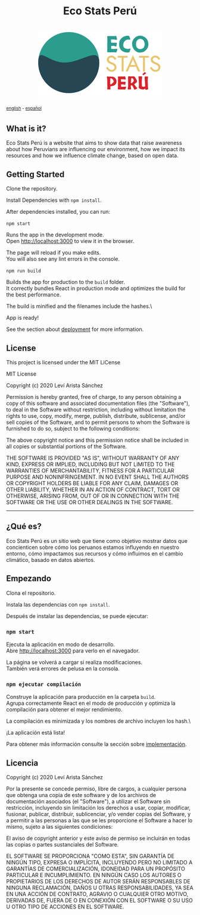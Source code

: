 # <div align="center"> Eco Stats Perú <br/> <br/> <img src="./src/assets/eco-stats-peru-nav-logo.svg"> </div>

<sup>[english](#english) - [español](#español)</sup>

<a name="english"></a>
## What is it?

Eco Stats Perú is a website that aims to show data that raise awareness about how Peruvians are influencing our environment, how we impact its resources and how we influence climate change, based on open data.

## Getting Started

Clone the repository.

Install Dependencies with `npm install`.

After dependencies installed, you can run:

`npm start`

Runs the app in the development mode.\
Open [http://localhost:3000](http://localhost:3000) to view it in the browser.

The page will reload if you make edits.\
You will also see any lint errors in the console.

`npm run build`

Builds the app for production to the `build` folder.\
It correctly bundles React in production mode and optimizes the build for the best performance.

The build is minified and the filenames include the hashes.\

App is ready!

See the section about [deployment](https://facebook.github.io/create-react-app/docs/deployment) for more information.

## License

This project is licensed under the MIT LiCense

MIT License

Copyright (c) 2020 Leví Arista Sánchez

Permission is hereby granted, free of charge, to any person obtaining a copy
of this software and associated documentation files (the "Software"), to deal
in the Software without restriction, including without limitation the rights
to use, copy, modify, merge, publish, distribute, sublicense, and/or sell
copies of the Software, and to permit persons to whom the Software is
furnished to do so, subject to the following conditions:

The above copyright notice and this permission notice shall be included in all
copies or substantial portions of the Software.

THE SOFTWARE IS PROVIDED "AS IS", WITHOUT WARRANTY OF ANY KIND, EXPRESS OR
IMPLIED, INCLUDING BUT NOT LIMITED TO THE WARRANTIES OF MERCHANTABILITY,
FITNESS FOR A PARTICULAR PURPOSE AND NONINFRINGEMENT. IN NO EVENT SHALL THE
AUTHORS OR COPYRIGHT HOLDERS BE LIABLE FOR ANY CLAIM, DAMAGES OR OTHER
LIABILITY, WHETHER IN AN ACTION OF CONTRACT, TORT OR OTHERWISE, ARISING FROM,
OUT OF OR IN CONNECTION WITH THE SOFTWARE OR THE USE OR OTHER DEALINGS IN THE
SOFTWARE.


---

<a name="español"></a>

## ¿Qué es?

Eco Stats Perú es un sitio web que tiene como objetivo mostrar datos que concienticen sobre cómo los peruanos estamos influyendo en nuestro entorno, cómo impactamos sus recursos y cómo influimos en el cambio climático, basado en datos abiertos.

## Empezando

Clona el repositorio.

Instala las dependencias con `npm install`.

Después de instalar las dependencias, se puede ejecutar:
### `npm start`

Ejecuta la aplicación en modo de desarrollo.\
Abre [http://localhost:3000](http://localhost:3000) para verlo en el navegador.

La página se volverá a cargar si realiza modificaciones.\
También verá errores de pelusa en la consola.

### `npm ejecutar compilación`

Construye la aplicación para producción en la carpeta `build`.\
Agrupa correctamente React en el modo de producción y optimiza la compilación para obtener el mejor rendimiento.

La compilación es minimizada y los nombres de archivo incluyen los hash.\

¡La aplicación está lista!

Para obtener más información consulte la sección sobre [implementación](https://facebook.github.io/create-react-app/docs/deployment).

## Licencia

Copyright (c) 2020 Leví Arista Sánchez

Por la presente se concede permiso, libre de cargos, a cualquier persona que obtenga una copia de este software y de los archivos de documentación asociados (el "Software"), a utilizar el Software sin restricción, incluyendo sin limitación los derechos a usar, copiar, modificar, fusionar, publicar, distribuir, sublicenciar, y/o vender copias del Software, y a permitir a las personas a las que se les proporcione el Software a hacer lo mismo, sujeto a las siguientes condiciones:

El aviso de copyright anterior y este aviso de permiso se incluirán en todas las copias o partes sustanciales del Software.

EL SOFTWARE SE PROPORCIONA "COMO ESTA", SIN GARANTÍA DE NINGÚN TIPO, EXPRESA O IMPLÍCITA, INCLUYENDO PERO NO LIMITADO A GARANTÍAS DE COMERCIALIZACIÓN, IDONEIDAD PARA UN PROPÓSITO PARTICULAR E INCUMPLIMIENTO. EN NINGÚN CASO LOS AUTORES O PROPIETARIOS DE LOS DERECHOS DE AUTOR SERÁN RESPONSABLES DE NINGUNA RECLAMACIÓN, DAÑOS U OTRAS RESPONSABILIDADES, YA SEA EN UNA ACCIÓN DE CONTRATO, AGRAVIO O CUALQUIER OTRO MOTIVO, DERIVADAS DE, FUERA DE O EN CONEXIÓN CON EL SOFTWARE O SU USO U OTRO TIPO DE ACCIONES EN EL SOFTWARE.
